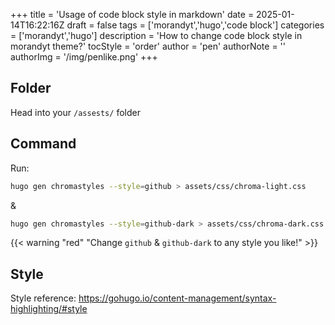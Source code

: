 +++
title = 'Usage of code block style in markdown'
date = 2025-01-14T16:22:16Z
draft = false
tags = ['morandyt','hugo','code block']
categories = ['morandyt','hugo']
description = 'How to change code block style in morandyt theme?'
tocStyle = 'order'
author = 'pen'
authorNote = ''
authorImg = '/img/penlike.png'
+++
## Folder
Head into your `/assests/` folder  

## Command
Run:
```bash
hugo gen chromastyles --style=github > assets/css/chroma-light.css
```
&
```bash
hugo gen chromastyles --style=github-dark > assets/css/chroma-dark.css
```
{{< warning "red" "Change `github` & `github-dark` to any style you like!" >}}

## Style
Style reference: https://gohugo.io/content-management/syntax-highlighting/#style

